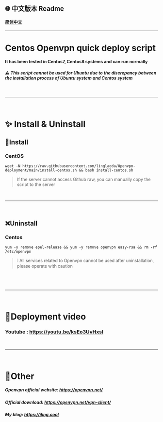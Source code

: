 
## 🌐 中文版本 Readme
#### [简体中文](https://github.com/linglaoda/Openvpn-deployment/blob/main/Chinese-readme.md)

***

# Centos Openvpn quick deploy script
#### It has been tested in Centos7, Centos8 systems and can run normally
##### ⚠ This script cannot be used for Ubuntu due to the discrepancy between the installation process of Ubuntu system and Centos system
</br>

***

</br>

# ✨ Install & Uninstall
## 🔮Install
### CentOS
````
wget -N https://raw.githubusercontent.com/linglaoda/Openvpn-deployment/main/install-centos.sh && bash install-centos.sh
````

> If the server cannot access Github raw, you can manually copy the script to the server

</br>

***

</br>

## ❌Uninstall
### Centos
````
yum -y remove epel-release && yum -y remove openvpn easy-rsa && rm -rf /etc/openvpn
````

> ❕ All services related to Openvpn cannot be used after uninstallation, please operate with caution
#

</br>

***

</br>

# 🌠Deployment video

### Youtube : https://youtu.be/ksEo3UvHxsI

</br>

***

</br>

# 🌌Other
##### Openvpn official website: https://openvpn.net/
##### Official download: https://openvpn.net/vpn-client/
##### My blog: https://iling.cool
